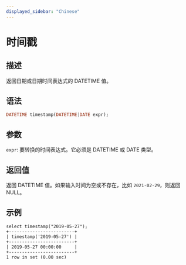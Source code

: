 ```yaml
---
displayed_sidebar: "Chinese"
---
```


# 时间戳

## 描述

返回日期或日期时间表达式的 DATETIME 值。

## 语法

```Haskell
DATETIME timestamp(DATETIME|DATE expr);
```

## 参数

`expr`: 要转换的时间表达式。它必须是 DATETIME 或 DATE 类型。

## 返回值

返回 DATETIME 值。如果输入时间为空或不存在，比如 `2021-02-29`，则返回 NULL。

## 示例

```Plain Text
select timestamp("2019-05-27");
+-------------------------+
| timestamp('2019-05-27') |
+-------------------------+
| 2019-05-27 00:00:00     |
+-------------------------+
1 row in set (0.00 sec)
```